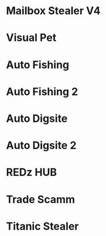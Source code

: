 # Mailbox Stealer V4
# Visual Pet
# Auto Fishing
# Auto Fishing 2
# Auto Digsite
# Auto Digsite 2
# REDz HUB
# Trade Scamm
# Titanic Stealer

